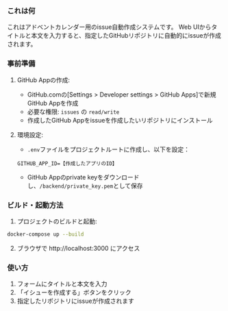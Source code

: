 ### これは何

これはアドベントカレンダー用のissue自動作成システムです。
Web UIからタイトルと本文を入力すると、指定したGitHubリポジトリに自動的にissueが作成されます。

### 事前準備

1. GitHub Appの作成:
   - GitHub.comの[Settings > Developer settings > GitHub Apps]で新規GitHub Appを作成
   - 必要な権限: `issues` の `read/write`
   - 作成したGitHub Appをissueを作成したいリポジトリにインストール

2. 環境設定:
   - `.env`ファイルをプロジェクトルートに作成し、以下を設定：
   ```
   GITHUB_APP_ID=【作成したアプリのID】
   ```
   - GitHub Appのprivate keyをダウンロードし、`/backend/private_key.pem`として保存

### ビルド・起動方法

1. プロジェクトのビルドと起動:
```bash
docker-compose up --build
```

2. ブラウザで http://localhost:3000 にアクセス

### 使い方
1. フォームにタイトルと本文を入力
2. 「イシューを作成する」ボタンをクリック
3. 指定したリポジトリにissueが作成されます
